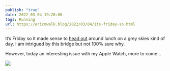 ```yaml
---
publish: "true"
date: 2022-03-04 19:20:00
tags: Running
url: https://ericmwalk.blog/2022/03/04/its-friday-so.html
---
```


It’s Friday so it made sense to [head out](http://www.strava.com/activities/6772703808) around lunch on a grey skies kind of day.  I am intrigued by this bridge but not 100% sure why.

However, today an interesting issue with my Apple Watch, more to come…



![](https://ericmwalk.blog/uploads/2022/a34be4f713.jpg)